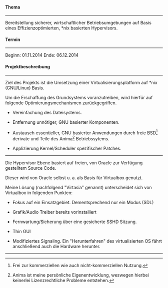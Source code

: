 #### Thema
______________________
Bereitstellung sicherer, wirtschaftlicher Betriebsumgebungen auf Basis eines Effizienzoptimierten, 
*nix basierten Hypervisors.

#### Termin 
______________________
Beginn: 01.11.2014
Ende: 06.12.2014


#### Projektbeschreibung
______________________

Ziel des Projekts ist die Umsetzung einer Virtualisierungsplatform auf *nix (GNU/Linux) Basis. 

Um die Erschaffung des Grundsystems voranzutreiben, wird hierfür auf folgende Optimierungsmechanismen zurückgegriffen. 

- Vereinfachung des Dateisystems.

- Entfernung unnötiger, GNU basierter Komponenten.

- Austausch essentieller, GNU basierter Anwendungen durch freie BSD[^1] derivate und Teile des Anima[^2] Betriebssytems.

- Applizierung Kernel/Scheduler spezifischer Patches. 
_______________________

Die Hypervisor Ebene basiert auf freien, von Oracle zur Verfügung gestelltem Source Code. 

Dieser wird von Oracle selbst u. a. als Basis für Virtualbox genutzt.

Meine Lösung (nachfolgend "Virtasia" genannt) unterscheidet sich von Virtualbox in folgenden Punkten: 

- Fokus auf ein Einsatzgebiet. Dementsprechend nur ein Modus (SDL)

- Grafik/Audio Treiber bereits vorinstalliert

- Fernwartung/Sicherung über eine gesicherte SSHD Sitzung.

- Thin GUI

- Modifiziertes Signaling. Ein "Herunterfahren" des virtualisierten OS fährt anschließend auch die Hardware herunter.

_______________________

[^1]: Frei zur kommerziellen wie auch nicht-kommerziellen Nutzung.
[^2]: Anima ist meine persönliche Eigenentwicklung, weswegen hierbei keinerlei Lizenzrechtliche Probleme entstehen.
